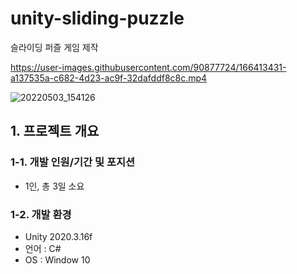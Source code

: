 # unity-sliding-puzzle
슬라이딩 퍼즐 게임 제작

https://user-images.githubusercontent.com/90877724/166413431-a137535a-c682-4d23-ac9f-32dafddf8c8c.mp4


![20220503_154126](https://user-images.githubusercontent.com/90877724/166413599-05967311-d452-498c-86a1-0d2478195bb5.png)


## 1. 프로젝트 개요
### 1-1. 개발 인원/기간 및 포지션
- 1인, 총 3일 소요
### 1-2. 개발 환경
- Unity 2020.3.16f
- 언어 : C#
- OS : Window 10
